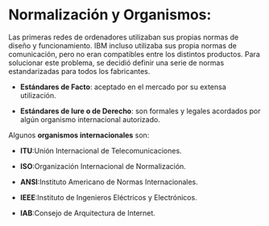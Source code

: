 # Normalización y Organismos:

Las primeras redes de ordenadores utilizaban sus propias normas de diseño y funcionamiento. IBM incluso utilizaba sus propia normas de comunicación, pero no eran compatibles entre los distintos productos. Para solucionar este problema, se decidió definir una serie de normas estandarizadas para todos los fabricantes.

- **Estándares de Facto**: aceptado en el mercado por su extensa utilización.
  
- **Estándares de Iure o de Derecho**: son formales y legales acordados por algún organismo internacional autorizado.
  
Algunos **organismos internacionales** son:

- **ITU**:Unión Internacional de Telecomunicaciones.
  
- **ISO**:Organización Internacional de Normalización.
  
- **ANSI**:Instituto Americano de Normas Internacionales.
  
- **IEEE**:Instituto de Ingenieros Eléctricos y Electrónicos.
  
- **IAB**:Consejo de Arquitectura de Internet.
